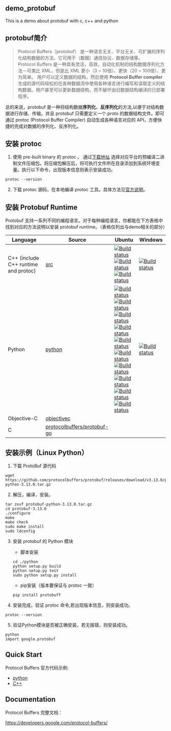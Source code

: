 demo_protobuf
-----------
This is a demo about protobuf with c, c++ and python

protobuf简介
-----------
> Protocol Buffers（protobuf） 是一种语言无关、平台无关、可扩展的序列化结构数据的方法，它可用于（数据）通信协议、数据存储等。\
Protocol Buffers 是一种具有灵活，高效，自动化机制的结构数据序列化方法－可类比 XML，但是比 XML 更小（3 ~ 10倍）、更快（20 ~ 100倍）、更为简单。
用户可以定义数据的结构，然后使用 **Protocol Buffer compiler** 生成的源代码轻松的在各种数据流中使用各种语言进行编写和读取定义的结构数据。用户甚至可以更新数据结构，而不破坏由旧数据结构编译的已部署程序。

总的来说，protobuf 是一种将结构数据**序列化**、**反序列化**的方法,以便于对结构数据进行存储、传输。并且 protobuf 只需要定义一个.proto 的数据结构文件。即可通过 protoc (Protocol Buffer Compiler) 自动生成各种语言对应的 API，方便快捷的完成对数据的序列化、反序列化。

安装 protoc
-----------

1. 使用 pre-built binary 的 protoc 。
通过[下载地址](https://github.com/protocolbuffers/protobuf/releases/) 选择对应平台的预编译二进制文件压缩包。将压缩包解压后，将可执行文件所在目录添加到系统环境变量。执行以下命令，出现版本信息则表示安装成功。

```
protoc --version
```

2. 下载 protoc 源码，在本地编译 protoc 工具。具体方法见[官方说明](https://github.com/protocolbuffers/protobuf)。

安装 Protobuf Runtime
-----------

Protobuf 支持一系列不同的编程语言。对于每种编程语言，你都能在下方表格中找到对应的方法说明以安装 protobuf runtime。（表格仅列出与demo相关的部分）

| Language                             | Source                                                      | Ubuntu | Windows |
|--------------------------------------|-------------------------------------------------------------|--------|---------|
| C++ (include C++ runtime and protoc) | [src](src)                                                  | [![Build status](https://storage.googleapis.com/protobuf-kokoro-results/status-badge/linux-cpp_distcheck.png)](https://fusion.corp.google.com/projectanalysis/current/KOKORO/prod:protobuf%2Fgithub%2Fmaster%2Fubuntu%2Fcpp_distcheck%2Fcontinuous)<br/>[![Build status](https://storage.googleapis.com/protobuf-kokoro-results/status-badge/linux-bazel.png)](https://fusion.corp.google.com/projectanalysis/current/KOKORO/prod:protobuf%2Fgithub%2Fmaster%2Fubuntu%2Fbazel%2Fcontinuous)<br/>[![Build status](https://storage.googleapis.com/protobuf-kokoro-results/status-badge/linux-dist_install.png)](https://fusion.corp.google.com/projectanalysis/current/KOKORO/prod:protobuf%2Fgithub%2Fmaster%2Fubuntu%2Fdist_install%2Fcontinuous) | [![Build status](https://ci.appveyor.com/api/projects/status/73ctee6ua4w2ruin?svg=true)](https://ci.appveyor.com/project/protobuf/protobuf) |
| Python                               | [python](python)                                            | [![Build status](https://storage.googleapis.com/protobuf-kokoro-results/status-badge/linux-python27.png)](https://fusion.corp.google.com/projectanalysis/current/KOKORO/prod:protobuf%2Fgithub%2Fmaster%2Fubuntu%2Fpython27%2Fcontinuous)<br/>[![Build status](https://storage.googleapis.com/protobuf-kokoro-results/status-badge/linux-python35.png)](https://fusion.corp.google.com/projectanalysis/current/KOKORO/prod:protobuf%2Fgithub%2Fmaster%2Fubuntu%2Fpython35%2Fcontinuous)<br/>[![Build status](https://storage.googleapis.com/protobuf-kokoro-results/status-badge/linux-python36.png)](https://fusion.corp.google.com/projectanalysis/current/KOKORO/prod:protobuf%2Fgithub%2Fmaster%2Fubuntu%2Fpython36%2Fcontinuous)<br/>[![Build status](https://storage.googleapis.com/protobuf-kokoro-results/status-badge/linux-python37.png)](https://fusion.corp.google.com/projectanalysis/current/KOKORO/prod:protobuf%2Fgithub%2Fmaster%2Fubuntu%2Fpython37%2Fcontinuous)<br/>[![Build status](https://storage.googleapis.com/protobuf-kokoro-results/status-badge/linux-python_compatibility.png)](https://fusion.corp.google.com/projectanalysis/current/KOKORO/prod:protobuf%2Fgithub%2Fmaster%2Fubuntu%2Fpython_compatibility%2Fcontinuous)<br/>[![Build status](https://storage.googleapis.com/protobuf-kokoro-results/status-badge/linux-python27_cpp.png)](https://fusion.corp.google.com/projectanalysis/current/KOKORO/prod:protobuf%2Fgithub%2Fmaster%2Fubuntu%2Fpython27_cpp%2Fcontinuous)<br/>[![Build status](https://storage.googleapis.com/protobuf-kokoro-results/status-badge/linux-python35_cpp.png)](https://fusion.corp.google.com/projectanalysis/current/KOKORO/prod:protobuf%2Fgithub%2Fmaster%2Fubuntu%2Fpython35_cpp%2Fcontinuous)<br/>[![Build status](https://storage.googleapis.com/protobuf-kokoro-results/status-badge/linux-python36_cpp.png)](https://fusion.corp.google.com/projectanalysis/current/KOKORO/prod:protobuf%2Fgithub%2Fmaster%2Fubuntu%2Fpython36_cpp%2Fcontinuous)<br/>[![Build status](https://storage.googleapis.com/protobuf-kokoro-results/status-badge/linux-python37_cpp.png)](https://fusion.corp.google.com/projectanalysis/current/KOKORO/prod:protobuf%2Fgithub%2Fmaster%2Fubuntu%2Fpython37_cpp%2Fcontinuous)<br/>[![Build status](https://storage.googleapis.com/protobuf-kokoro-results/status-badge/linux-python-release.png)](https://fusion.corp.google.com/projectanalysis/current/KOKORO/prod:protobuf%2Fgithub%2Fmaster%2Fubuntu%2Fpython_release%2Fcontinuous) | [![Build status](https://storage.googleapis.com/protobuf-kokoro-results/status-badge/windows-python-release.png)](https://fusion.corp.google.com/projectanalysis/current/KOKORO/prod:protobuf%2Fgithub%2Fmaster%2Fwindows%2Fpython_release%2Fcontinuous) |
| Objective-C                          | [objectivec](objectivec)                                    | | |
| C                                  | [protocolbuffers/protobuf-go](https://github.com/protocolbuffers/protobuf-go)       | | |

安装示例（Linux Python）
-----------

1. 下载 ProtoBuf 源代码
```shell
wget https://github.com/protocolbuffers/protobuf/releases/download/v3.13.0/protobuf-python-3.13.0.tar.gz

```

2. 解压，编译，安装。
```shell
tar zxvf protobuf-python-3.13.0.tar.gz
cd protobuf-3.13.0
./configure
make
make check
sudo make install
sudo ldconfig
```

3. 安装 protobuf 的 Python 模块

   * 脚本安装
    ``` shell
   cd ./python
   python setup.py build
   python setup.py test
   sudo python setup.py install
    ```
   
   * pip安装（版本要保证与 protoc 一致）
    ``` shell
    pip install protobuff
    ```

4. 安装完成，验证 protoc 命令,若出现版本信息，则安装成功。
```shell
protoc --version
```
5. 验证Python模块是否被正确安装，若无报错，则安装成功。
```shell
python
import google.protobuf
```

Quick Start
-----------

Protocol Buffers 官方代码示例:

* [python](https://developers.google.com/protocol-buffers/docs/pythontutorial)
* [C++](https://developers.google.com/protocol-buffers/docs/cpptutorial)

Documentation
-------------

Protocol Buffers 完整文档：

https://developers.google.com/protocol-buffers/
